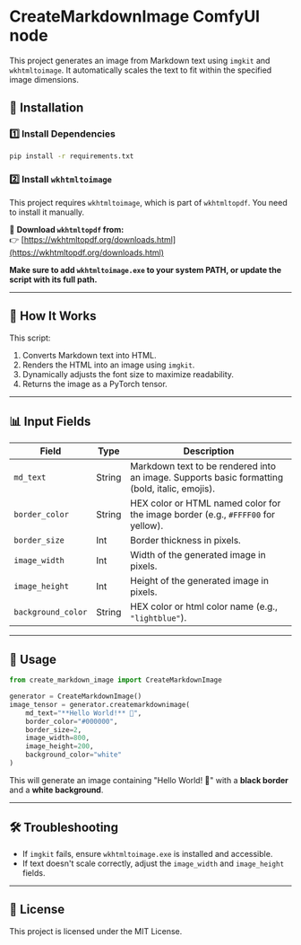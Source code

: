 # CreateMarkdownImage ComfyUI node

This project generates an image from Markdown text using `imgkit` and `wkhtmltoimage`. It automatically scales the text to fit within the specified image dimensions.

## 🔧 Installation

### 1️⃣ Install Dependencies
```bash
pip install -r requirements.txt
```

### 2️⃣ Install `wkhtmltoimage`
This project requires `wkhtmltoimage`, which is part of `wkhtmltopdf`. You need to install it manually.

🔗 **Download `wkhtmltopdf` from:**  
👉 [https://wkhtmltopdf.org/downloads.html](https://wkhtmltopdf.org/downloads.html)

**Make sure to add `wkhtmltoimage.exe` to your system PATH, or update the script with its full path.**

---

## 📌 How It Works
This script:
1. Converts Markdown text into HTML.
2. Renders the HTML into an image using `imgkit`.
3. Dynamically adjusts the font size to maximize readability.
4. Returns the image as a PyTorch tensor.

---

## 📊 Input Fields

| Field             | Type   | Description |
|------------------|--------|-------------|
| `md_text`        | String | Markdown text to be rendered into an image. Supports basic formatting (bold, italic, emojis). |
| `border_color`   | String | HEX color or HTML named color for the image border (e.g., `#FFFF00` for yellow). |
| `border_size`    | Int    | Border thickness in pixels. |
| `image_width`    | Int    | Width of the generated image in pixels. |
| `image_height`   | Int    | Height of the generated image in pixels. |
| `background_color` | String | HEX color or html color name (e.g., `"lightblue"`). |

---

## 🚀 Usage
```python
from create_markdown_image import CreateMarkdownImage

generator = CreateMarkdownImage()
image_tensor = generator.createmarkdownimage(
    md_text="**Hello World!** 🚀",
    border_color="#000000",
    border_size=2,
    image_width=800,
    image_height=200,
    background_color="white"
)
```
This will generate an image containing "Hello World! 🚀" with a **black border** and a **white background**.

---

## 🛠️ Troubleshooting
- If `imgkit` fails, ensure `wkhtmltoimage.exe` is installed and accessible.
- If text doesn't scale correctly, adjust the `image_width` and `image_height` fields.

---

## 📜 License
This project is licensed under the MIT License.